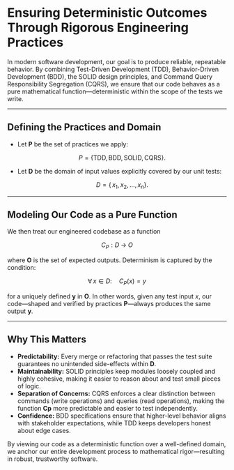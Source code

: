 # Ensuring Deterministic Outcomes Through Rigorous Engineering Practices

In modern software development, our goal is to produce reliable, repeatable behavior. By combining Test-Driven Development (TDD), Behavior-Driven Development (BDD), the SOLID design principles, and Command Query Responsibility Segregation (CQRS), we ensure that our code behaves as a pure mathematical function—deterministic within the scope of the tests we write.

---

## Defining the Practices and Domain

* Let **P** be the set of practices we apply:

  $$
    P = \{\mathrm{TDD}, \, \mathrm{BDD}, \, \mathrm{SOLID}, \, \mathrm{CQRS}\}.
  $$

* Let **D** be the domain of input values explicitly covered by our unit tests:

  $$
    D = \{\,x_1, x_2, \dots, x_n\}.
  $$

---

## Modeling Our Code as a Pure Function

We then treat our engineered codebase as a function

$$C_P : D \;\longrightarrow\; O$$

where **O** is the set of expected outputs. Determinism is captured by the condition:

$$\forall\,x \in D:\quad C_P(x) = y$$

for a uniquely defined **y** in **O**. In other words, given any test input $x$, our code—shaped and verified by practices **P**—always produces the same output **y**.

---

## Why This Matters

* **Predictability:** Every merge or refactoring that passes the test suite guarantees no unintended side-effects within **D**.
* **Maintainability:** SOLID principles keep modules loosely coupled and highly cohesive, making it easier to reason about and test small pieces of logic.
* **Separation of Concerns:** CQRS enforces a clear distinction between commands (write operations) and queries (read operations), making the function **Cp** more predictable and easier to test independently.
* **Confidence:** BDD specifications ensure that higher-level behavior aligns with stakeholder expectations, while TDD keeps developers honest about edge cases.

By viewing our code as a deterministic function over a well-defined domain, we anchor our entire development process to mathematical rigor—resulting in robust, trustworthy software.
